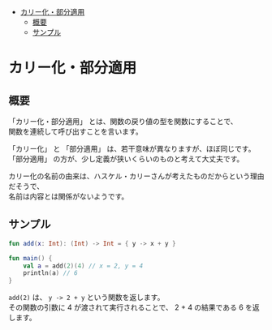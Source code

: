 - [カリー化・部分適用](#カリー化部分適用)
  - [概要](#概要)
  - [サンプル](#サンプル)


# カリー化・部分適用

## 概要

「カリー化・部分適用」 とは、関数の戻り値の型を関数にすることで、  
関数を連続して呼び出すことを言います。

「カリー化」 と 「部分適用」 は、若干意味が異なりますが、ほぼ同じです。  
「部分適用」 の方が、少し定義が狭いくらいのものと考えて大丈夫です。

カリー化の名前の由来は、ハスケル・カリーさんが考えたものだからという理由だそうで、  
名前は内容とは関係がないようです。


## サンプル

```kotlin
fun add(x: Int): (Int) -> Int = { y -> x + y }

fun main() {
    val a = add(2)(4) // x = 2, y = 4
    println(a) // 6
}
```

`add(2)` は、 `y -> 2 + y` という関数を返します。  
その関数の引数に 4 が渡されて実行されることで、 2 + 4 の結果である 6 を返します。



